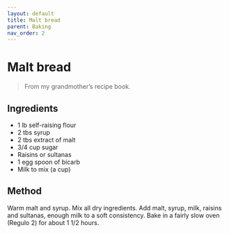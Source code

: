 ```yaml
---
layout: default
title: Malt bread
parent: Baking
nav_order: 2
---
```


# Malt bread

> From my grandmother’s recipe book.

## Ingredients

* 1 lb self-raising flour
* 2 tbs syrup
* 2 tbs extract of malt
* 3/4 cup sugar
* Raisins or sultanas
* 1 egg spoon of bicarb
* Milk to mix (a cup)

## Method

Warm malt and syrup.
Mix all dry ingredients.
Add malt, syrup, milk, raisins and sultanas, enough milk to a soft consistency.
Bake in a fairly slow oven (Regulo 2) for about 1 1/2 hours.
